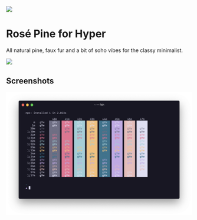 <img src="https://github.com/rose-pine/rose-pine-theme/blob/master/assets/icon.png" width="64" />

# Rosé Pine for Hyper

All natural pine, faux fur and a bit of soho vibes for the classy minimalist.

[![](https://img.shields.io/badge/Rosé%20Pine%20Theme-191724)](https://github.com/rose-pine/rose-pine-theme)

## Screenshots

![Hyper with Rosé Pine](assets/preview.png)

